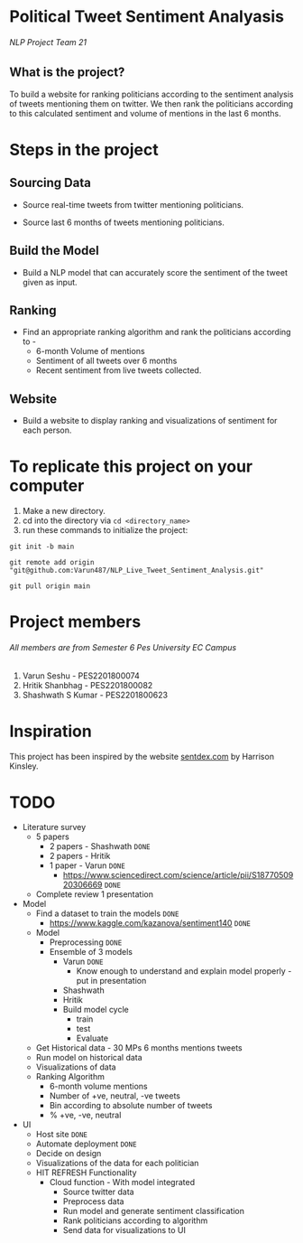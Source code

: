 # Political Tweet Sentiment Analyasis
###### NLP Project Team 21

## What is the project?

To build a website for ranking politicians according to the sentiment analysis of tweets mentioning them on twitter. We then rank the politicians according to this calculated sentiment and volume of mentions in the last 6 months.

# Steps in the project

## Sourcing Data

* Source real-time tweets from twitter mentioning politicians.

* Source last 6 months of tweets mentioning politicians.

## Build the Model

* Build a NLP model that can accurately score the sentiment of the tweet given as input.

## Ranking

* Find an appropriate ranking algorithm and rank the politicians according to -
	* 6-month Volume of mentions
	* Sentiment of all tweets over 6 months
	* Recent sentiment from live tweets collected.

## Website

* Build a website to display ranking and visualizations of sentiment for each person.

# To replicate this project on your computer

1. Make a new directory.
2. cd into the directory via `cd <directory_name>` 
3. run these commands to initialize the project: 
```
git init -b main

git remote add origin "git@github.com:Varun487/NLP_Live_Tweet_Sentiment_Analysis.git"

git pull origin main
```

# Project members
###### All members are from Semester 6  Pes University EC Campus
1. Varun Seshu - PES2201800074
2. Hritik Shanbhag - PES2201800082
3. Shashwath S Kumar - PES2201800623

# Inspiration

This project has been inspired by the website [sentdex.com](http://sentdex.com/political-analysis/us-politicians/) by Harrison Kinsley.


# TODO
- Literature survey
	- 5 papers
		- 2 papers - Shashwath `DONE`
		- 2 papers - Hritik
		- 1 paper - Varun `DONE`
			- https://www.sciencedirect.com/science/article/pii/S1877050920306669 `DONE`
	- Complete review 1 presentation
- Model
	- Find a dataset to train the models `DONE`
		- https://www.kaggle.com/kazanova/sentiment140 `DONE`
	- Model 
		- Preprocessing `DONE`
		- Ensemble of 3 models 
			- Varun `DONE` 
				- Know enough to understand and explain model properly - put in presentation
			- Shashwath
			- Hritik
			- Build model cycle 
				- train 
				- test 
				- Evaluate
	- Get Historical data - 30 MPs 6 months mentions tweets 
	- Run model on historical data 
	- Visualizations of data 
	- Ranking Algorithm 
		- 6-month volume mentions 
		- Number of +ve, neutral, -ve tweets 
		- Bin according to absolute number of tweets 
		- % +ve, -ve, neutral 
- UI
	- Host site `DONE` 
	- Automate deployment `DONE` 
	- Decide on design 
	- Visualizations of the data for each politician 
	- HIT REFRESH Functionality 
		- Cloud function - With model integrated 
			- Source twitter data 
			- Preprocess data 
			- Run model and generate sentiment classification 
			- Rank politicians according to algorithm 
			- Send data for visualizations to UI 

